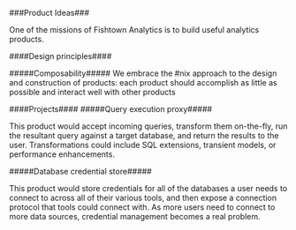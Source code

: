 ###Product Ideas###

One of the missions of Fishtown Analytics is to build useful analytics products.

####Design principles####

#####Composability#####
We embrace the #nix approach to the design and construction of products: each product should accomplish as little as possible and interact well with other products

####Projects####
#####Query execution proxy#####

This product would accept incoming queries, transform them on-the-fly, run the resultant query against a target database, and return the results to the user. Transformations could include SQL extensions, transient models, or performance enhancements.

#####Database credential store#####

This product would store credentials for all of the databases a user needs to connect to across all of their various tools, and then expose a connection protocol that tools could connect with. As more users need to connect to more data sources, credential management becomes a real problem.
